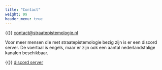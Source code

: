 ```yaml
---
title: "Contact"
weight: 99
header_menu: true
---
```


{{<icon class="fa fa-envelope">}}&nbsp;[contact@straatepistemologie.nl](mailto:contact@straatepistemologie.nl)

Voor meer mensen die met straatepistemologie bezig zijn is er een discord server. De voertaal is engels, maar er zijn ook een aantal nederlandstalige kanalen beschikbaar.

{{<icon class="fa fa-discord">}}&nbsp;[discord server](https://discord.gg/sKap3zM)

